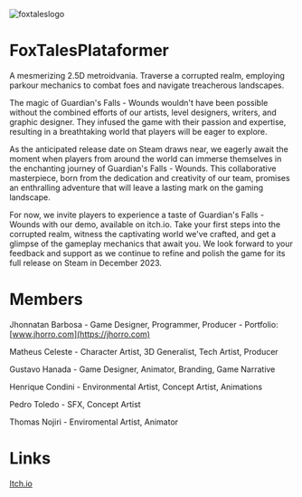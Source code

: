 ![foxtaleslogo](https://user-images.githubusercontent.com/69597805/223564622-232e910d-8b95-45f9-8e4c-430757e8e8c0.png)



# FoxTalesPlataformer

A mesmerizing 2.5D metroidvania. Traverse a corrupted realm, employing parkour mechanics to combat foes and navigate treacherous landscapes. 

The magic of Guardian's Falls - Wounds wouldn't have been possible without the combined efforts of our artists, level designers, writers, and graphic designer. They infused the game with their passion and expertise, resulting in a breathtaking world that players will be eager to explore.

As the anticipated release date on Steam draws near, we eagerly await the moment when players from around the world can immerse themselves in the enchanting journey of Guardian's Falls - Wounds. This collaborative masterpiece, born from the dedication and creativity of our team, promises an enthralling adventure that will leave a lasting mark on the gaming landscape.

For now, we invite players to experience a taste of Guardian's Falls - Wounds with our demo, available on itch.io. Take your first steps into the corrupted realm, witness the captivating world we've crafted, and get a glimpse of the gameplay mechanics that await you. We look forward to your feedback and support as we continue to refine and polish the game for its full release on Steam in December 2023.

# Members

Jhonnatan Barbosa - Game Designer, Programmer, Producer - Portfolio: [www.jhorro.com](https://jhorro.com)

Matheus Celeste - Character Artist, 3D Generalist, Tech Artist, Producer

Gustavo Hanada - Game Designer, Animator, Branding, Game Narrative

Henrique Condini - Environmental Artist,  Concept Artist, Animations

Pedro Toledo - SFX, Concept Artist

Thomas Nojiri - Enviromental Artist, Animator

# Links

[Itch.io](https://hanada1nonly.itch.io/guardians-fall-wounds)